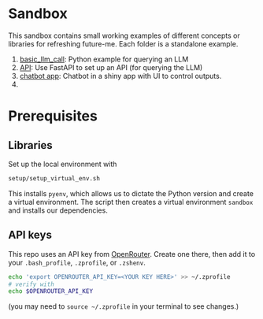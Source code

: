 # Sandbox

This sandbox contains small working examples of different concepts or libraries for refreshing future-me. 
Each folder is a standalone example.

1. [basic_llm_call](basic_llm_call/README.md): Python example for querying an LLM
2. [API](api/README.md): Use FastAPI to set up an API (for querying the LLM)
3. [chatbot app](chatbot_app/README.md): Chatbot in a shiny app with UI to control outputs.
4.

# Prerequisites
## Libraries
Set up the local environment with
```bash
setup/setup_virtual_env.sh
```
This installs `pyenv`, which allows us to dictate the Python version and create a virtual environment.
The script then creates a virtual environment `sandbox` and installs our dependencies.

## API keys
This repo uses an API key from [OpenRouter](https://openrouter.ai/settings/keys). Create one there, then add it to your `.bash_profile`, `.zprofile`, or `.zshenv`.

```bash
echo 'export OPENROUTER_API_KEY=<YOUR KEY HERE>' >> ~/.zprofile
# verify with
echo $OPENROUTER_API_KEY
```
(you may need to `source ~/.zprofile` in your terminal to see changes.)
